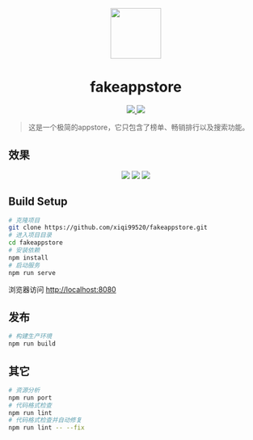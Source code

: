 <p align="center">
  <img align="center" width="100" src="./md_assets/icon_appstore.png" />

  <h1 align="center">fakeappstore</h1>
  <p align="center">
    <a href="https://github.com/xiqi99520/github-readme-quotes/issues">
      <img src="https://img.shields.io/github/issues/PiyushSuthar/github-readme-quotes?style=flat-square">
    </a>
    <a href="https://github.com/xiqi99520/github-readme-quotes/pulls">
      <img src="https://img.shields.io/github/issues-pr/PiyushSuthar/github-readme-quotes?style=flat-square">
    </a>
  </p>
</p>

> 这是一个极简的appstore，它只包含了榜单、畅销排行以及搜索功能。

## 效果
<p align="center">
  <img src="./md_assets/pic1.png">
  <img src="./md_assets/pic2.png">
  <img src="./md_assets/pic3.png">
</p>

## Build Setup

```bash
# 克隆项目
git clone https://github.com/xiqi99520/fakeappstore.git
# 进入项目目录
cd fakeappstore
# 安装依赖
npm install
# 启动服务
npm run serve
```

浏览器访问 [http://localhost:8080](http://localhost:8080)

## 发布

```bash
# 构建生产环境
npm run build
```

## 其它

```bash
# 资源分析
npm run port
# 代码格式检查
npm run lint
# 代码格式检查并自动修复
npm run lint -- --fix
```
